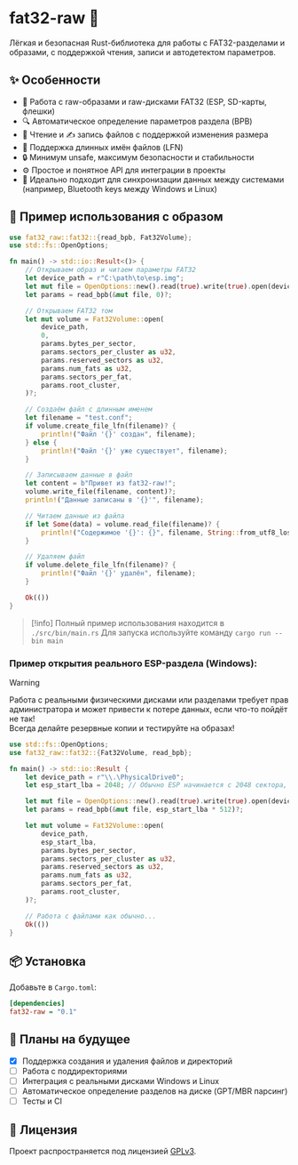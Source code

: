 # fat32-raw 🚀
Лёгкая и безопасная Rust-библиотека для работы с FAT32-разделами и образами, с поддержкой чтения, записи и автодетектом параметров.

## ✨ Особенности
- 💾 Работа с raw-образами и raw-дисками FAT32 (ESP, SD-карты, флешки)  
- 🔍 Автоматическое определение параметров раздела (BPB)  
- 📖 Чтение и ✍️ запись файлов с поддержкой изменения размера  
- 📝 Поддержка длинных имён файлов (LFN)  
- 🔒 Минимум unsafe, максимум безопасности и стабильности  
- ⚙️ Простое и понятное API для интеграции в проекты  
- 🔄 Идеально подходит для синхронизации данных между системами (например, Bluetooth keys между Windows и Linux)

## 🚀 Пример использования с образом
```rust
use fat32_raw::fat32::{read_bpb, Fat32Volume};
use std::fs::OpenOptions;

fn main() -> std::io::Result<()> {
    // Открываем образ и читаем параметры FAT32
    let device_path = r"C:\path\to\esp.img";
    let mut file = OpenOptions::new().read(true).write(true).open(device_path)?;
    let params = read_bpb(&mut file, 0)?;

    // Открываем FAT32 том
    let mut volume = Fat32Volume::open(
        device_path,
        0,
        params.bytes_per_sector,
        params.sectors_per_cluster as u32,
        params.reserved_sectors as u32,
        params.num_fats as u32,
        params.sectors_per_fat,
        params.root_cluster,
    )?;

    // Создаём файл с длинным именем
    let filename = "test.conf";
    if volume.create_file_lfn(filename)? {
        println!("Файл '{}' создан", filename);
    } else {
        println!("Файл '{}' уже существует", filename);
    }

    // Записываем данные в файл
    let content = b"Привет из fat32-raw!";
    volume.write_file(filename, content)?;
    println!("Данные записаны в '{}'", filename);

    // Читаем данные из файла
    if let Some(data) = volume.read_file(filename)? {
        println!("Содержимое '{}': {}", filename, String::from_utf8_lossy(&data));
    }

    // Удаляем файл
    if volume.delete_file_lfn(filename)? {
        println!("Файл '{}' удалён", filename);
    }

    Ok(())
}
```

> [!info] 
> Полный пример использования находится в `./src/bin/main.rs`
> Для запуска используйте команду `cargo run --bin main`

### Пример открытия реального ESP-раздела (Windows):
> [!warning] 
> Работа с реальными физическими дисками или разделами требует прав администратора и может привести к потере данных, если что-то пойдёт не так!  
> Всегда делайте резервные копии и тестируйте на образах! 

```rust
use std::fs::OpenOptions;
use fat32_raw::fat32::{Fat32Volume, read_bpb};

fn main() -> std::io::Result {
    let device_path = r"\\.\PhysicalDrive0";
    let esp_start_lba = 2048; // Обычно ESP начинается с 2048 сектора, уточните для вашего диска

    let mut file = OpenOptions::new().read(true).write(true).open(device_path)?;
    let params = read_bpb(&mut file, esp_start_lba * 512)?;

    let mut volume = Fat32Volume::open(
        device_path,
        esp_start_lba,
        params.bytes_per_sector,
        params.sectors_per_cluster as u32,
        params.reserved_sectors as u32,
        params.num_fats as u32,
        params.sectors_per_fat,
        params.root_cluster,
    )?;

    // Работа с файлами как обычно...
    Ok(())
}
```

## 📦 Установка
Добавьте в `Cargo.toml`:
```ini
[dependencies]
fat32-raw = "0.1"
```

## 🚧 Планы на будущее
- [X] Поддержка создания и удаления файлов и директорий  
- [ ] Работа с поддиректориями  
- [ ] Интеграция с реальными дисками Windows и Linux  
- [ ] Автоматическое определение разделов на диске (GPT/MBR парсинг)  
- [ ] Тесты и CI

## 📄 Лицензия
Проект распространяется под лицензией [GPLv3](./LICENSE).
